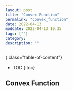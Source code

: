 ```yaml
---
layout: post
title: "Convex Function"
permalink: "convex_function"
date: 2022-04-13
moddate: 2022-04-13 10:35
tags: [""]
category:
description: ""
---
```


{:class="table-of-content"}
* TOC 
{:toc}

## Convex Function



